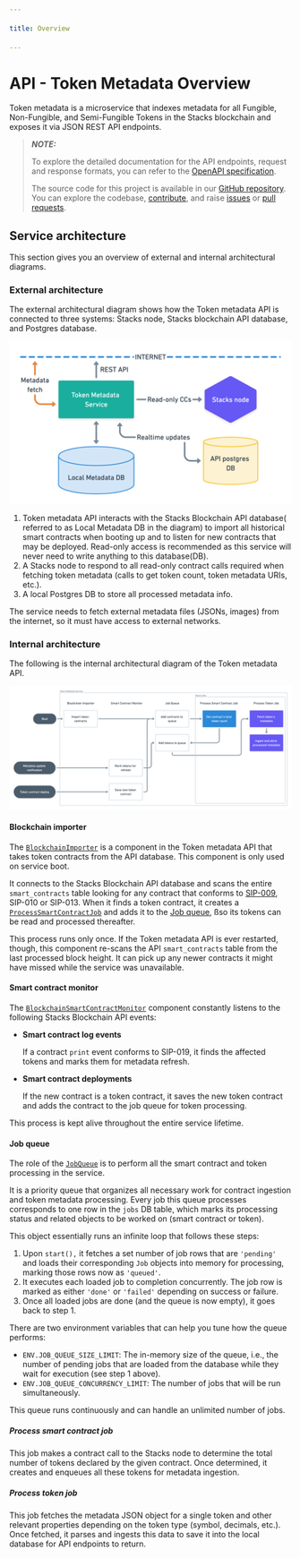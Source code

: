 ```yaml
---

title: Overview

---
```


# API - Token Metadata Overview

Token metadata is a microservice that indexes metadata for all Fungible, Non-Fungible, and Semi-Fungible Tokens in the Stacks blockchain and exposes it via JSON REST API endpoints.

> **_NOTE:_**
>
> To explore the detailed documentation for the API endpoints, request and response formats, you can refer to the [OpenAPI specification](https://docs.hiro.so/metadata).
>
> The source code for this project is available in our [GitHub repository](https://github.com/hirosystems/token-metadata-api). You can explore the codebase, [contribute](https://docs.hiro.so/contributors-guide), and raise [issues](https://github.com/hirosystems/token-metadata-api/issues) or [pull requests](https://github.com/hirosystems/token-metadata-api/pulls).

## Service architecture

This section gives you an overview of external and internal architectural diagrams.

### External architecture

The external architectural diagram shows how the Token metadata API is connected to three systems: Stacks node, Stacks blockchain API database, and Postgres database.

![Architecture](../architecture.png)

1. Token metadata API interacts with the Stacks Blockchain API database( referred to as Local Metadata DB in the diagram) to import all historical smart contracts when booting up and to listen for new contracts that may be deployed. Read-only access is recommended as this service will never need to write anything to this database(DB).
2. A Stacks node to respond to all read-only contract calls required when fetching token metadata (calls to get token count, token metadata URIs, etc.).
3. A local Postgres DB to store all processed metadata info.

The service needs to fetch external metadata files (JSONs, images) from the internet, so it must have access to external networks.

### Internal architecture

The following is the internal architectural diagram of the Token metadata API.

![Flowchart](../flowchart.png)

#### Blockchain importer

The [`BlockchainImporter`](https://github.com/hirosystems/token-metadata-api/tree/master/src/token-processor/blockchain-api/blockchain-importer.ts) is a component in the Token metadata API that takes token contracts from the API database. This component is only used on service boot.

It connects to the Stacks Blockchain API database and scans the entire `smart_contracts` table looking for any contract that conforms to [SIP-009](https://github.com/stacksgov/sips/blob/main/sips/sip-009/sip-009-nft-standard.md), SIP-010 or SIP-013. When it finds a token contract, it creates a [`ProcessSmartContractJob`](https://github.com/hirosystems/token-metadata-api/tree/master/src/token-processor/queue/job/process-smart-contract-job.ts) and adds it to the [Job queue](#job-queue), ßso its tokens can be read and processed thereafter.

This process runs only once. If the Token metadata API is ever restarted, though, this component re-scans the API `smart_contracts` table from the last processed block height. It can pick up any newer contracts it might have missed while the service was unavailable.

#### Smart contract monitor

The [`BlockchainSmartContractMonitor`](https://github.com/hirosystems/token-metadata-api/tree/master/src/token-processor/blockchain-api/blockchain-smart-contract-monitor.ts) component constantly listens to the following Stacks Blockchain API events:

* **Smart contract log events**

    If a contract `print` event conforms to SIP-019, it finds the affected tokens and marks them for metadata refresh.

* **Smart contract deployments**

    If the new contract is a token contract, it saves the new token contract and adds the contract to the job queue for token processing.

This process is kept alive throughout the entire service lifetime.

#### Job queue

The role of the [`JobQueue`](https://github.com/hirosystems/token-metadata-api/tree/master/src/token-processor/queue/job-queue.ts) is to perform all the smart contract and token processing in the service.

It is a priority queue that organizes all necessary work for contract ingestion and token metadata processing. Every job this queue processes corresponds to one row in the `jobs` DB table, which marks its processing status and related objects to be worked on (smart contract or token).

This object essentially runs an infinite loop that follows these steps:

1. Upon `start(),` it fetches a set number of job rows that are `'pending'` and loads their corresponding `Job` objects into memory for processing, marking those rows now as `'queued'`.
2. It executes each loaded job to completion concurrently. The job row is marked as either `'done'` or `'failed'` depending on success or failure.
3. Once all loaded jobs are done (and the queue is now empty), it goes back to step 1.

There are two environment variables that can help you tune how the queue performs:

* `ENV.JOB_QUEUE_SIZE_LIMIT`: The in-memory size of the queue, i.e., the number of pending jobs that are loaded from the database while they wait for execution (see step 1 above).
* `ENV.JOB_QUEUE_CONCURRENCY_LIMIT`: The number of jobs that will be run simultaneously.

This queue runs continuously and can handle an unlimited number of jobs.

##### Process smart contract job

This job makes a contract call to the Stacks node to determine the total number of tokens declared by the given contract. Once determined, it creates and enqueues all these tokens for metadata ingestion.

##### Process token job

This job fetches the metadata JSON object for a single token and other relevant properties depending on the token type (symbol, decimals, etc.). Once fetched, it parses and ingests this data to save it into the local database for API endpoints to return.
